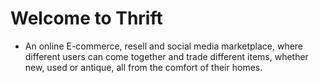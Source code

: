 # Welcome to Thrift

- An online E-commerce, resell and social media marketplace, where different users can come together and trade different items, whether new, used or antique, all from the comfort of their homes.
